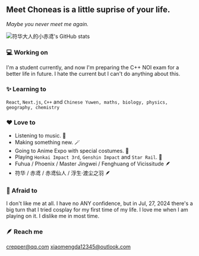 ## Meet Choneas is a little suprise of your life.

*Maybe you never meet me again.*

![符华大人的小赤鸢's GitHub stats](https://github-readme-stats.vercel.app/api?username=Choneas)
### 💻 Working on
I'm a student currently, and now I'm preparing the C++ NOI exam for a better life in future. I hate the current but I can't do anything about this.
### ✨ Learning to
`React`, `Next.js`, `C++` and `Chinese Yuwen, maths, biology, physics, geography, chemistry`
### ❤️ Love to
- Listening to music. 🎵
- Making something new. 🪄
- Going to Anime Expo with special costumes. 🥋
- Playing `Honkai Impact 3rd`, `Genshin Impact` and `Star Rail`. 📖
- Fuhua / Phoenix / Master Jingwei / Fenghuang of Vicissitude 🪶
- 符华 / 赤鸢 / 赤鸢仙人 / 浮生·渡尘之羽 🪶
### 🥺 Afraid to
I don't like me at all. I have no ANY confidence, but in Jul, 27, 2024 there's a big turn that I tried cosplay for my first time of my life. I love me when I am playing on it. I dislike me in most time.
### 🪶 Reach me
[crepper@qq.com](mailto://crepper@qq.com) [xiaomengda12345@outlook.com](mailto://xiaomengda12345@outlook.com)
<!--
**Choneas/Choneas** is a ✨ _special_ ✨ repository because its `README.md` (this file) appears on your GitHub profile.

Here are some ideas to get you started:

- 🔭 I’m currently working on ...
- 🌱 I’m currently learning ...
- 👯 I’m looking to collaborate on ...
- 🤔 I’m looking for help with ...
- 💬 Ask me about ...
- 📫 How to reach me: ...
- 😄 Pronouns: ...
- ⚡ Fun fact: ...
-->
